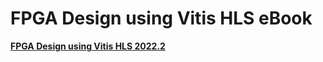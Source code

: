# FPGA Design using Vitis HLS eBook
<a href="https://play.google.com/store/books/details?id=YXK8EAAAQBAJ&pli=1" target="_blank"><b>FPGA Design using Vitis HLS 2022.2</b></a><br>
